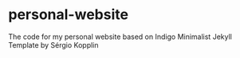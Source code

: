 # personal-website
The code for my personal website based on Indigo Minimalist Jekyll Template by Sérgio Kopplin
